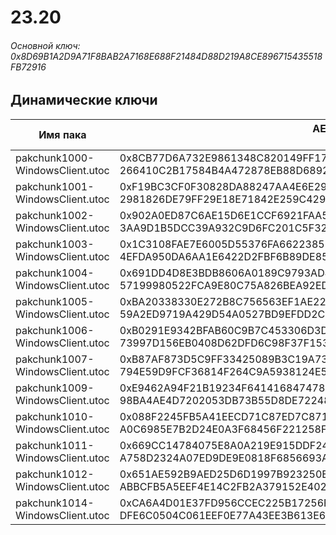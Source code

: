 # 23.20

###### Основной ключ: 0x8D69B1A2D9A71F8BAB2A7168E688F21484D88D219A8CE896715435518FB72916

## Динамические ключи

| Имя пака                          | AES Ключ</br>GUID                                                                                       |
|-----------------------------------|---------------------------------------------------------------------------------------------------------|
| pakchunk1000-WindowsClient.utoc   | 0x8CB77D6A732E9861348C820149FF17BAA4EEEF6F497E76137ACCB0A5E3A092CC</br>266410C2B17584B4A472878EB88D6892 |
| pakchunk1001-WindowsClient.utoc   | 0xF19BC3CF0F30828DA88247AA4E6E2961EE9F87B821ACEC5D65713092968F18E5</br>2981826DE79FF29E18E71842E259C429 |
| pakchunk1002-WindowsClient.utoc   | 0x902A0ED87C6AE15D6E1CCF6921FAA530E1514F21AA49E5BC3181221447A7EA67</br>3AA9D1B5DCC39A932C9D6FC201C5F327 |
| pakchunk1003-WindowsClient.utoc   | 0x1C3108FAE7E6005D55376FA66223851450E33D501F904726AE7C93421F39766A</br>4EFDA950DA6AA1E6422D2FBF6B89DE85 |
| pakchunk1004-WindowsClient.utoc   | 0x691DD4D8E3BDB8606A0189C9793AD404593A43E3A4A5D9816AF054DBA0CFD26D</br>57199980522FCA9E80C75A826BEA92ED |
| pakchunk1005-WindowsClient.utoc   | 0xBA20338330E272B8C756563EF1AE22D29D9FFBB1A42759309A94FCE271FA9EC8</br>59A2ED9719A429D54A0527BD9EFDD2CB |
| pakchunk1006-WindowsClient.utoc   | 0xB0291E9342BFAB60C9B7C453306D3D469534C27AFE256B6C9679FC65DB38A843</br>73997D156EB0408D62DFD6C98F37F153 |
| pakchunk1007-WindowsClient.utoc   | 0xB87AF873D5C9FF33425089B3C19A73AD47D045C6768F5F5D2CDDC24E72B2D559</br>794E59D9FCF36814F264C9A5938124E5 |
| pakchunk1009-WindowsClient.utoc   | 0xE9462A94F21B19234F641416847478C59FE5DE62429C9D8EFFB484A914489CB6</br>98BA4AE4D7202053DB73B55D8DE72248 |
| pakchunk1010-WindowsClient.utoc   | 0x088F2245FB5A41EECD71C87ED7C8710F785C77408518E03D42F12CCC002C14CB</br>A0C6985E7B2D24E0A3F68456F221258F |
| pakchunk1011-WindowsClient.utoc   | 0x669CC14784075E8A0A219E915DDF24A7B5813EFB18F0F41F28F1386D17E41A4B</br>A758D2324A07ED9DE9E0818F6856693A |
| pakchunk1012-WindowsClient.utoc   | 0x651AE592B9AED25D6D1997B923250E55ADA61092DB8EE4029E88866836E61578</br>ABBCFB5A5EEF4E14C2FB2A379152E402 |
| pakchunk1014-WindowsClient.utoc   | 0xCA6A4D01E37FD956CCEC225B17256FDACB4AF68054E21B56FFF3F908C00C22EF</br>DFE6C0504C061EEF0E77A43EE3B613E6 |
